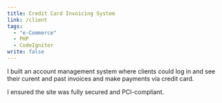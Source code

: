 ```yaml
---
title: Credit Card Invoicing System
link: /client
tags: 
  - "e-Commerce"
  - PHP
  - CodeIgniter
write: false
---
```


I built an account management system where clients could log in and see their curent and 
past invoices and make payments via credit card. 

I ensured the site was fully secured and PCI-compliant.
